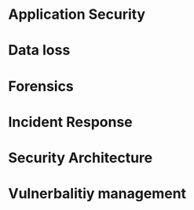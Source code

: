 # Application Security
# Data loss
# Forensics
# Incident Response
# Security Architecture
# Vulnerbalitiy management
